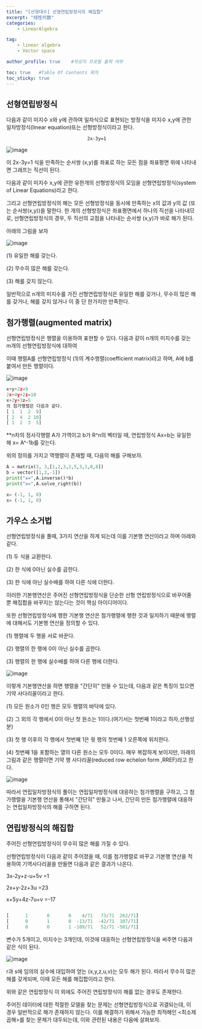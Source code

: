 ```yaml
---
title: "[선형대수] 선형연립방정식의 해집합"
excerpt: "线性代数"
categories:
    - LinearAlgebra

tag:
    - linear algebra
    - Vector space

author_profile: true    #작성자 프로필 출력 여부

toc: true   #Table Of Contents 목차 
toc_sticky: true
---
```


## 선형연립방정식
다음과 같이 미지수 x와 y에 관하여 일차식으로 표현되는 방정식을 미지수 x,y에 관한 일차방정식(linear equation)또는 선형방정식이라고 한다.

                                  2x-3y=1

![image](https://user-images.githubusercontent.com/81638919/141103278-ad4169e1-d4e0-4cb6-9c9c-7d9103096367.png)

이  2x-3y=1 식을 만족하는 순서쌍 (x,y)를 좌표로 하는 모든 점을 좌표평면 위에 나타내면 그래프는 직선이 된다.

다음과 같이 미지수 x,y에 관한 유한개의 선형방정식의 모임을 선형연립방정식(system of Linear Equations)라고 한다.

그리고 선형연립방정식의 해는 모든 선형방정식을 동시에 만족하는 x의 값과 y의 값 (또는 순서쌍(x,y))을 말한다. 한 개의 선형방정식은 좌표평면에서 하나의 직선을 나타내므로, 선형연립방정식의 경우, 두 직선의 교점을 나타내는 순서쌍 (x,y)가 바로 해가 된다. 

아래의 그림을 보자

![image](https://user-images.githubusercontent.com/81638919/141138328-5cd36333-eb4e-4fa5-8c11-c7097852ec70.png)

(1) 유일한 해를 갖는다.

(2) 무수히 많은 해를 갖는다.

(3) 해를 갖지 않는다.

일반적으로 n개의 미지수를 가진 선형연립방정식은 유일한 해를 갖거나, 무수히 많은 해를 갖거나, 해를 갖지 않거나 이 중 단 한가지만 만족한다.

## 첨가행렬(augmented matrix)

선형연립방정식은 행렬을 이용하여 표현할 수 있다. 다음과 같이 n개의 미지수를 갖는 m개의 선형연립방정식에 대하여


이때 행렬A를 선형연립방정식 (1)의 계수행렬(coefficient matrix)라고 하며, A에 b를 붙여서 만든 행렬이다.

![image](https://user-images.githubusercontent.com/81638919/141116069-c929c743-f684-4383-acd4-51c3c3f3c562.png)


```python
x+y+2z=9
2x+4y+2z=10
x+2y+3z=5
의 첨가행렬은 다음과 같다.
[ 1  1  2  9]
[ 2  4  2 10]
[ 1  2  3  5]
```

**n차의 정사각행렬 A가 가역이고 b가 R^n의 벡터일 때, 연립방정식 Ax=b는 유일한 해 x= A^-1b를 갖는다.

위의 정의를 가지고 역행렬이 존재할 때, 다음의 해를 구해보자.

```python
A = matrix(3, 3,[1,2,3,2,5,3,1,0,8])
b = vector([1,3,-1])
print("x=",A.inverse()*b)
print("x=",A.solve_right(b))
```

```python
x= (-1, 1, 0)
x= (-1, 1, 0)
```
## 가우스 소거법
선형연립방정식을 풀때, 3가지 연산을 하게 되는데 이를 기본행 연산이라고 하며 아래와 같다.

(1) 두 식을 교환한다.

(2) 한 식에 0아닌 실수를 곱한다.

(3) 한 식에 아닌 실수배를 하여 다른 식에 더한다.

이러한 기본행연산은 주어진 선형연립방정식을 단순한 선형 연립방정식으로 바꾸어줄 뿐 해집합을 바꾸지는 않는다는 것이 핵심 아이디어이다.

또한 선형연립방정식에 행한 기본행 연산은 첨가행렬에 행한 것과 일치하기 때문에 행렬에 대해서도 기본행 연산을 정의할 수 있다.

(1) 행렬에 두 행을 서로 바꾼다.

(2) 행렬의 한 행에 0이 아닌 실수를 곱한다.

(3) 행렬의 한 행에 실수배를 하여 다른 행에 더한다.

![image](https://user-images.githubusercontent.com/81638919/141116014-4fb9ec19-0ebe-430d-8c21-974abac0d788.png)



이렇게 기본행연산을 하면 행렬을 "간단히" 만들 수 있는데, 다음과 같은 특징이 있으면 기약 사다리꼴이라고 한다.

(1) 모든 원소가 0인 행은 모두 행렬의 바닥에 있다.

(2) 그 외의 각 행에서 0이 아닌 첫 원소는 1이다.(여기서는 첫번째 1이라고 하자,선행성분)

(3) 첫 행 이후의 각 행에서 첫번째 1은 윗 행의 첫번째 1 오른쪽에 위치한다.

(4) 첫번째 1을 포함하는 열의 다른 원소는 모두 0이다. 
매우 복잡하게 보이지만, 아래의 그림과 같은 행렬이면 기약 행 사다리꼴(reduced row echelon form ,RREF)라고 한다. 

![image](https://user-images.githubusercontent.com/81638919/141115700-aa2dea05-9c8c-4dcc-8dae-d49d97b826b8.png)

따라서 연립일차방정식의 풀이는 연립일차방정식에 대응하는 첨가행렬을 구하고, 그 첨가행렬을 기본행 연산을 통해서 "간단히" 만들고 나서, 간단히 만든 첨가행렬에 대응하는 연립일차방정식의 해를 구하면 된다.


## 연립방정식의 해집합

주어진 선형연립방정식이 무수히 많은 해를 가질 수 있다.

선형연립방정식이 다음과 같이 주어졌을 때, 이를 첨가행렬로 바꾸고 기본행 연산을 적용하여 기역사다리꼴을 만들면 다음과 같은 결과가 나온다.

3x-2y+z-u+5v =1

2x+y-2z+3u =23

x+5y+4z-7u+v =-17


```python

[      1       0       0    4/71   73/71  262/71]
[      0       1       0  -13/71  -42/71  107/71]
[      0       0       1 -109/71   52/71 -501/71]

```
변수가 5개이고, 미지수는 3개인데, 이것에 대응하는 선형연립방정식을 써주면 다음과 같은 식이 된다.

![image](https://user-images.githubusercontent.com/81638919/141138846-be008f11-bdaa-43c1-b1a2-33bc7f99838e.png)

r과 s에 임의의 실수에 대입하여 얻는 (x,y,z,u,v)는 모두 해가 된다. 따라서 무수히 많은 해를 갖게되며, 이때 모든 해를 해집합이라고 한다.

위와 같은 연립방정식 이 외에도 주어진 연립방정식이 해를 없는 경우도 존재한다.

주어진 데이터에 대한 적절한 모델을 찾는 문제는 선형연립방정식으로 귀결되는데, 이 경우 일반적으로 해가 존재하지 않는다. 이를 해결하기 위해서 가능한 최적해인 <최소제곱해>를 찾는 문제가 대두되는데, 이와 관련된 내용은 다음에 살펴보자.


